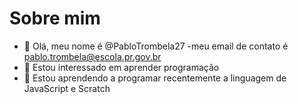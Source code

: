 # Sobre mim
- 👋 Olá, meu nome é @PabloTrombela27
-meu email de contato é pablo.trombela@escola.pr.gov.br
- 👀 Estou interessado em aprender programação
- 🌱 Estou aprendendo a programar recentemente a linguagem de JavaScript e Scratch
